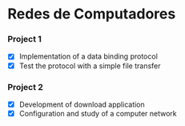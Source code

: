 # Redes de Computadores

### Project 1 

- [x] Implementation of a data binding protocol
- [x] Test the protocol with a simple file transfer

### Project 2

- [x] Development of download application
- [x] Configuration and study of a computer network
